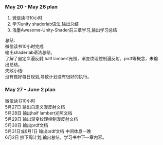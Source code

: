 ### May 20 - May 26 plan
1. 微信读书10小时
2. 学习unity shaderlab语法,输出总结
3. 浅墨Awesome-Unity-Shader前三章学习,输出学习总结  

总结:  
微信读书10小时完成  
输出shaderlab语法总结。  
了解了自定义漫反射,half lambert光照，渐变纹理控制漫反射，prdf等概念，未输出总结。    
失败小结:    
没有做好每日规划,导致计划没有很好的执行。  


### May 27 - June 2 plan
微信读书10小时  
5月27日 输出自定义漫反射文档  
5月28日 输出half lambert光照文档  
5月29日 输出渐变纹理控制漫反射文档  
5月30日 输出prdf文档  
5月31日或6月1日 输出prdf文档 中间休息一晚  
6月2日 排下周计划,输出总结。学习书中下一章内容。  


